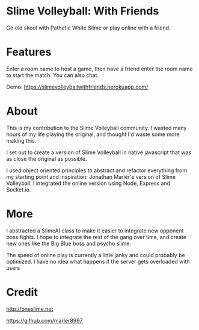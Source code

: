 # Slime Volleyball: With Friends

Go old skool with Pathetic White Slime or play online with a friend.</p>

# Features
Enter a room name to host a game, then have a friend enter the room name to start the match. You can also chat.

Demo: https://slimevolleyballwithfriends.herokuapp.com/

# About
This is my contribution to the Slime Volleyball community. I wasted many hours of my life playing the original, and thought I'd waste some more making this.

I set out to create a version of Slime Volleyball in native javascript that was as close the original as possible.

I used object oriented principles to abstract and refactor everything from my starting point and inspiration: Jonathan Marler's version of Slime Volleyball. I integrated the online version using Node, Express and Socket.io.

# More
I abstracted a SlimeAI class to make it easier to integrate new opponent boss fights. I hope to integrate the rest of the gang over time, and create new ones like the Big Blue boss and psycho slime.

The speed of online play is currently a little janky and could probably be optimized. I have no idea what happens if the server gets overloaded with users

# Credit
http://oneslime.net

https://github.com/marler8997
